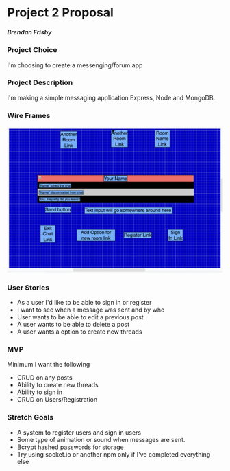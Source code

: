 # Project 2 Proposal
##### Brendan Frisby

### Project Choice

I'm choosing to create a messenging/forum app

### Project Description

I'm making a simple messaging application Express, Node and MongoDB.


### Wire Frames

![image](./Screen%20Shot%202022-04-11%20at%2011.02.07%20AM.png)

### User Stories

- As a user I'd like to be able to sign in or register
- I want to see when a message was sent and by who
- User wants to be able to edit a previous post
- A user wants to be able to delete a post
- A user wants a option to create new threads

### MVP

Minimum I want the following

- CRUD on any posts
- Ability to create new threads
- Ability to sign in
- CRUD on Users/Registration

### Stretch Goals

- A system to register users and sign in users
- Some type of animation or sound when messages are sent.
- Bcrypt hashed passwords for storage
- Try using socket.io or another npm only if I've completed everything else
